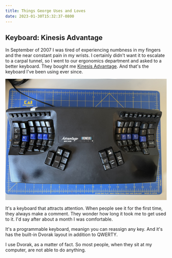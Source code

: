 ```yaml
---
title: Things George Uses and Loves
date: 2023-01-30T15:32:37-0800
---
```

## Keyboard: Kinesis Advantage

In September of 2007 I was tired of experiencing numbness in my fingers and the near constant pain in my wrists. I certainly didn't want it to escalate to a carpal tunnel, so I went to our ergonomics department and asked to a better keyboard. They bought me [Kinesis Advantage](https://a.co/d/i91Rlyy). And that's the keyboard I've been using ever since.

![Kinesis Advantage](/kinesis-advantage.jpeg)

It's a keyboard that attracts attention. When people see it for the first time, they always make a comment. They wonder how long it took me to get used to it. I'd say after about a month I was comfortable.

It's a programmable keyboard, meanign you can reassign any key. And it's has the built-in Dvorak layout in addition to QWERTY.

I use Dvorak, as a matter of fact. So most people, when they sit at my computer, are not able to do anything.